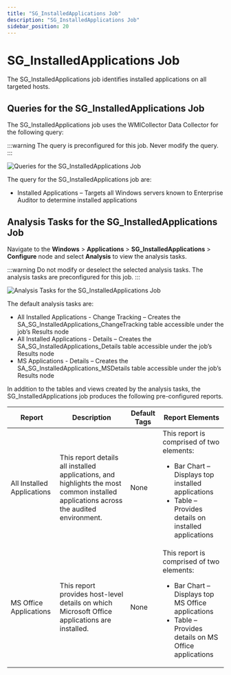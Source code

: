 ```yaml
---
title: "SG_InstalledApplications Job"
description: "SG_InstalledApplications Job"
sidebar_position: 20
---
```


# SG_InstalledApplications Job

The SG_InstalledApplications job identifies installed applications on all targeted hosts.

## Queries for the SG_InstalledApplications Job

The SG_InstalledApplications job uses the WMICollector Data Collector for the following query:

:::warning
The query is preconfigured for this job. Never modify the query.
:::


![Queries for the SG_InstalledApplications Job](/images/accessanalyzer/11.6/solutions/windows/applications/installedapplicationsquery.webp)

The query for the SG_InstalledApplications job are:

- Installed Applications – Targets all Windows servers known to Enterprise Auditor to determine
  installed applications

## Analysis Tasks for the SG_InstalledApplications Job

Navigate to the **Windows** > **Applications** > **SG_InstalledApplications** > **Configure** node
and select **Analysis** to view the analysis tasks.

:::warning
Do not modify or deselect the selected analysis tasks. The analysis tasks are
preconfigured for this job.
:::


![Analysis Tasks for the SG_InstalledApplications Job](/images/accessanalyzer/11.6/solutions/windows/applications/installedapplicationsanalysis.webp)

The default analysis tasks are:

- All Installed Applications - Change Tracking – Creates the
  SA_SG_InstalledApplications_ChangeTracking table accessible under the job’s Results node
- All Installed Applications - Details – Creates the SA_SG_InstalledApplications_Details table
  accessible under the job’s Results node
- MS Applications - Details – Creates the SA_SG_InstalledApplications_MSDetails table accessible
  under the job’s Results node

In addition to the tables and views created by the analysis tasks, the SG_InstalledApplications job
produces the following pre-configured reports.

| Report                     | Description                                                                                                                           | Default Tags | Report Elements                                                                                                                                                        |
| -------------------------- | ------------------------------------------------------------------------------------------------------------------------------------- | ------------ | ---------------------------------------------------------------------------------------------------------------------------------------------------------------------- |
| All Installed Applications | This report details all installed applications, and highlights the most common installed applications across the audited environment. | None         | This report is comprised of two elements: <ul><li>Bar Chart – Displays top installed applications</li><li>Table – Provides details on installed applications</li></ul> |
| MS Office Applications     | This report provides host-level details on which Microsoft Office applications are installed.                                         | None         | This report is comprised of two elements: <ul><li>Bar Chart – Displays top MS Office applications</li><li>Table – Provides details on MS Office applications</li></ul> |
